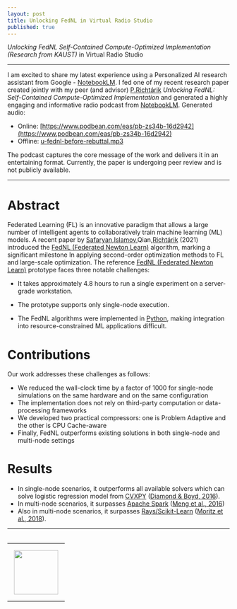 ```yaml
---
layout: post
title: Unlocking FedNL in Virtual Radio Studio
published: true
---
```


*Unlocking FedNL Self-Contained Compute-Optimized Implementation (Research from KAUST)* in Virtual Radio Studio

---

I am excited to share my latest experience using a Personalized AI research assistant from Google -  [NotebookLM](https://notebooklm.google/).
I fed one of my recent research paper created jointly with my peer (and advisor) [P.Richtárik](https://richtarik.org/) *Unlocking FedNL: Self-Contained Compute-Optimized Implementation* and generated a highly engaging and informative radio podcast from [NotebookLM](https://notebooklm.google/). Generated audio:

* Online: [https://www.podbean.com/eas/pb-zs34b-16d2942](https://www.podbean.com/eas/pb-zs34b-16d2942)
* Offline: [u-fednl-before-rebuttal.mp3](https://burlachenkok.github.io/podcasts/u-fednl-before-rebuttal.mp3)

The podcast captures the core message of the work and delivers it in an entertaining format. Currently, the paper is undergoing peer review and is not publicly available.


---

# Abstract

Federated Learning (FL) is an innovative paradigm that allows a large number of intelligent agents to collaboratively train machine learning (ML) models.
A recent paper by [Safaryan](https://scholar.google.com/citations?user=dJNwgT8AAAAJ&hl=en),[Islamov](https://rustem-islamov.github.io/),Qian,[Richtárik](https://richtarik.org/) (2021) introduced the [FedNL (Federated Newton Learn)](https://arxiv.org/abs/2106.02969) algorithm, marking a significant milestone 
In applying second-order optimization methods to FL and large-scale optimization. The reference [FedNL (Federated Newton Learn)](https://arxiv.org/abs/2106.02969) prototype faces three notable challenges:

* It takes approximately 4.8 hours to run a single experiment on a server-grade workstation.

* The prototype supports only single-node execution.

* The FedNL algorithms were implemented in [Python](https://www.python.org/), making integration into resource-constrained ML applications difficult.

# Contributions

Our work addresses these challenges as follows:

* We reduced the wall-clock time by a factor of 1000 for single-node simulations on the same hardware and on the same configuration
* The implementation does not rely on third-party computation or data-processing frameworks
* We developed two practical compressors: one is Problem Adaptive and the other is CPU Cache-aware
* Finally, FedNL outperforms existing solutions in both single-node and multi-node settings

# Results

* In single-node scenarios, it outperforms all available solvers which can solve logistic regression model from [CVXPY](https://www.cvxpy.org/) ([Diamond & Boyd, 2016](https://arxiv.org/abs/1603.00943)).
* In multi-node scenarios, it surpasses [Apache Spark](https://spark.apache.org/) ([Meng et al., 2016](https://www.jmlr.org/papers/volume17/15-237/15-237.pdf))
* Also in multi-node scenarios, it surpasses [Rays/Scikit-Learn](https://www.ray.io/) ([Moritz et al., 2018](https://www.usenix.org/system/files/osdi18-moritz.pdf)).

---

<table style="text-align:center;">
<tr>
<table>
<tr>
<td style="padding: 15px"> <img height="100px" src="https://burlachenkok.github.io/materials/KAUST-logo.svg"/> </td> 
</tr>
</table>
